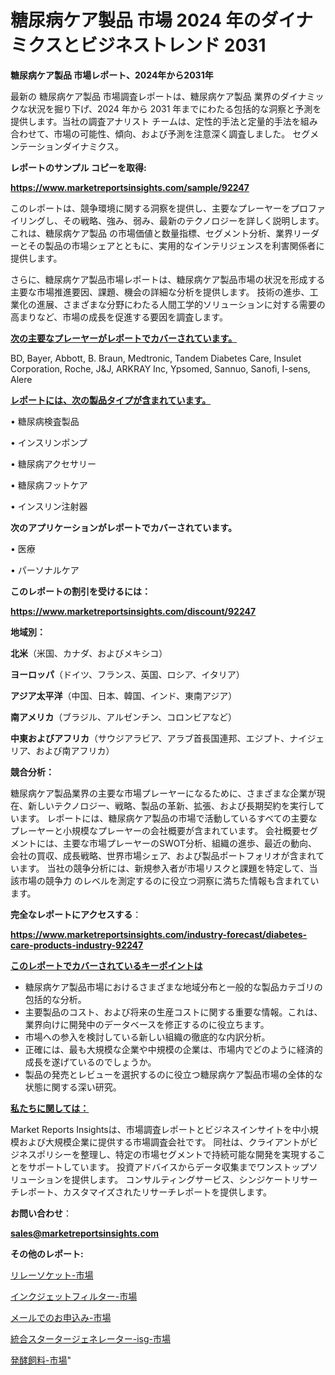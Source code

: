 # 糖尿病ケア製品 市場 2024 年のダイナミクスとビジネストレンド 2031

<strong>糖尿病ケア製品 市場レポート、2024年から2031年</strong>

最新の 糖尿病ケア製品 市場調査レポートは、糖尿病ケア製品 業界のダイナミックな状況を掘り下げ、2024 年から 2031 年までにわたる包括的な洞察と予測を提供します。当社の調査アナリスト チームは、定性的手法と定量的手法を組み合わせて、市場の可能性、傾向、および予測を注意深く調査しました。 セグメンテーションダイナミクス。



<strong>レポートのサンプル コピーを取得:</strong> <a href=https://www.marketreportsinsights.com/sample/92247>

<strong><u>https://www.marketreportsinsights.com/sample/92247</u></strong></a>

このレポートは、競争環境に関する洞察を提供し、主要なプレーヤーをプロファイリングし、その戦略、強み、弱み、最新のテクノロジーを詳しく説明します。 これは、糖尿病ケア製品 の市場価値と数量指標、セグメント分析、業界リーダーとその製品の市場シェアとともに、実用的なインテリジェンスを利害関係者に提供します。

さらに、糖尿病ケア製品市場レポートは、糖尿病ケア製品市場の状況を形成する主要な市場推進要因、課題、機会の詳細な分析を提供します。 技術の進歩、工業化の進展、さまざまな分野にわたる人間工学的ソリューションに対する需要の高まりなど、市場の成長を促進する要因を調査します。



<strong><u>次の主要なプレーヤーがレポートでカバーされています。</u></strong>

BD, Bayer, Abbott, B. Braun, Medtronic, Tandem Diabetes Care, Insulet Corporation, Roche, J&J, ARKRAY Inc, Ypsomed, Sannuo, Sanofi, I-sens, Alere



<strong><u><b>レポートには、次の製品タイプが含まれています。</b></u></strong>

• 糖尿病検査製品

• インスリンポンプ

• 糖尿病アクセサリー

• 糖尿病フットケア

• インスリン注射器



<strong><b>次のアプリケーションがレポートでカバーされています。</b></strong>

• 医療

• パーソナルケア



<strong><b>このレポートの割引を受けるには：</b></strong><a href=https://www.marketreportsinsights.com/discount/92247>

<strong><u>https://www.marketreportsinsights.com/discount/92247</u></strong></a>



<strong>地域別：</strong>



<strong>北米</strong>（米国、カナダ、およびメキシコ）



<strong>ヨーロッパ</strong>（ドイツ、フランス、英国、ロシア、イタリア）



<strong>アジア太平洋</strong>（中国、日本、韓国、インド、東南アジア）



<strong>南アメリカ</strong>（ブラジル、アルゼンチン、コロンビアなど）



<strong>中東およびアフリカ</strong>（サウジアラビア、アラブ首長国連邦、エジプト、ナイジェリア、および南アフリカ）



<strong>競合分析：</strong>

糖尿病ケア製品業界の主要な市場プレーヤーになるために、さまざまな企業が現在、新しいテクノロジー、戦略、製品の革新、拡張、および長期契約を実行しています。 レポートには、糖尿病ケア製品の市場で活動しているすべての主要なプレーヤーと小規模なプレーヤーの会社概要が含まれています。 会社概要セグメントには、主要な市場プレーヤーのSWOT分析、組織の進歩、最近の動向、会社の買収、成長戦略、世界市場シェア、および製品ポートフォリオが含まれています。 当社の競争分析には、新規参入者が市場リスクと課題を特定して、当該市場の競争力 のレベルを測定するのに役立つ洞察に満ちた情報も含まれています。



<strong>完全なレポートにアクセスする</strong>：

<a href=https://www.marketreportsinsights.com/industry-forecast/diabetes-care-products-industry-92247>

<strong><u>https://www.marketreportsinsights.com/industry-forecast/diabetes-care-products-industry-92247</u></strong></a>



<strong><u><b>このレポートでカバーされているキーポイントは</b></u></strong>
<ul>
  <li>糖尿病ケア製品市場におけるさまざまな地域分布と一般的な製品カテゴリの包括的な分析。</li>
  <li>主要製品のコスト、および将来の生産コストに関する重要な情報。これは、業界向けに開発中のデータベースを修正するのに役立ちます。</li>
  <li>市場への参入を検討している新しい組織の徹底的な内訳分析。</li>
  <li>正確には、最も大規模な企業や中規模の企業は、市場内でどのように経済的成長を遂げているのでしょうか。</li>
  <li>製品の発売とレビューを選択するのに役立つ糖尿病ケア製品市場の全体的な状態に関する深い研究。</li>
</ul>


<strong><u><b>私たちに関しては：</b></u></strong>

Market Reports Insightsは、市場調査レポートとビジネスインサイトを中小規模および大規模企業に提供する市場調査会社です。 同社は、クライアントがビジネスポリシーを整理し、特定の市場セグメントで持続可能な開発を実現することをサポートしています。 投資アドバイスからデータ収集までワンストップソリューションを提供します。 コンサルティングサービス、シンジケートリサーチレポート、カスタマイズされたリサーチレポートを提供します。



<strong><b>お問い合わせ</b></strong>：

<a href=mailto:sales@marketreportsinsights.com>

<strong><u>sales@marketreportsinsights.com</u></strong></a>



<strong>その他のレポート:</strong>

<a href=https://www.linkedin.com/pulse/リレーソケット-市場-2023-swot-分析と成長率-2030-pr-news-hub-fok9f/>リレーソケット-市場</a>

<a href=https://www.linkedin.com/pulse/インクジェットフィルター-市場-2023-swot-分析と最新イノベーション-tn2cf/>インクジェットフィルター-市場</a>

<a href=https://www.linkedin.com/pulse/メールでのお申込み-市場-2023-総利益と主要ベンダー-2030-aukwf/>メールでのお申込み-市場</a>

<a href=https://www.linkedin.com/pulse/統合スタータージェネレーター-isg-市場-2023-競争分析と事業成長-pvqdf/>統合スタータージェネレーター-isg-市場</a>

<a href=https://www.linkedin.com/pulse/発酵飼料-市場-2023-最新の-cagr-および成長分析-2030-hzsmf/>発酵飼料-市場</a>"
